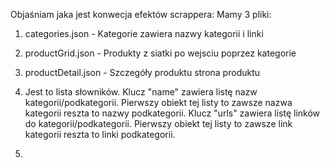 Objaśniam jaka jest konwecja efektów scrappera:
Mamy 3 pliki:
1) categories.json - Kategorie zawiera nazwy kategorii i linki
2) productGrid.json - Produkty z siatki po wejsciu poprzez kategorie
3) productDetail.json - Szczegóły produktu strona produktu

1) Jest to lista słowników. Klucz "name" zawiera listę nazw kategorii/podkategorii. Pierwszy obiekt tej listy to zawsze nazwa kategorii reszta to nazwy podkategorii. Klucz "urls" zawiera listę linków do kategorii/podkategorii. Pierwszy obiekt tej listy to zawsze link kategorii reszta to linki podkategorii.

2)